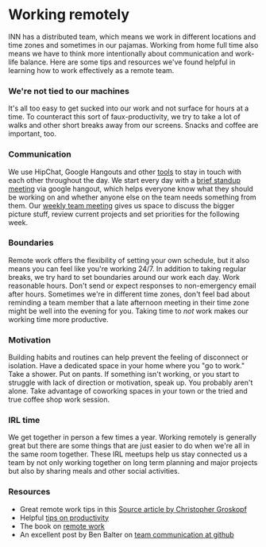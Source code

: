 # Working remotely

INN has a distributed team, which means we work in different locations and time zones and sometimes in our pajamas. Working from home full time also means we have to think more intentionally about communication and work-life balance. Here are some tips and resources we've found helpful in learning how to work effectively as a remote team.

### We're not tied to our machines
It's all too easy to get sucked into our work and not surface for hours at a time. To counteract this sort of faux-productivity, we try to take a lot of walks and other short breaks away from our screens. Snacks and coffee are important, too. 

### Communication
We use HipChat, Google Hangouts and other [tools](tools.md) to stay in touch with each other throughout the day. We start every day with a [brief standup meeting](meetings.md#scrum) via google hangout, which helps everyone know what they should be working on and whether anyone else on the team needs something from them. Our [weekly team meeting](meetings.md#recap)  gives us space to discuss the bigger picture stuff, review current projects and set priorities for the following week.

### Boundaries
Remote work offers the flexibility of setting your own schedule, but it also means you can feel like you're working 24/7. In addition to taking regular breaks, we try hard to set boundaries around our work each day. Work reasonable hours. Don't send or expect responses to non-emergency email after hours. Sometimes we're in different time zones, don't feel bad about reminding a team member that a late afternoon meeting in their time zone might be well into the evening for you. Taking time to _not_ work makes our working time more productive.

### Motivation
Building habits and routines can help prevent the feeling of disconnect or isolation. Have a dedicated space in your home where you "go to work." Take a shower. Put on pants. If something isn't working, or you start to struggle with lack of direction or motivation, speak up. You probably aren't alone. Take advantage of coworking spaces in your town or the tried and true coffee shop work session.

### IRL time
We get together in person a few times a year. Working remotely is generally great but there are some things that are just easier to do when we're all in the same room together. These IRL meetups help us stay connected us a team by not only working together on long term planning and major projects but also by sharing meals and other social activities. 

### Resources
- Great remote work tips in this [Source article by Christopher Groskopf](https://source.opennews.org/en-US/learning/making-remote-work-work/)
- Helpful [tips on productivity](http://technori.com/2013/03/3280-the-6-best-tips-for-being-super-productive-while-working-remotely/)
- The book on [remote work](http://37signals.com/remote/)
- An excellent post by Ben Balter on [team communication at github](http://ben.balter.com/2014/11/06/rules-of-communicating-at-github/)
